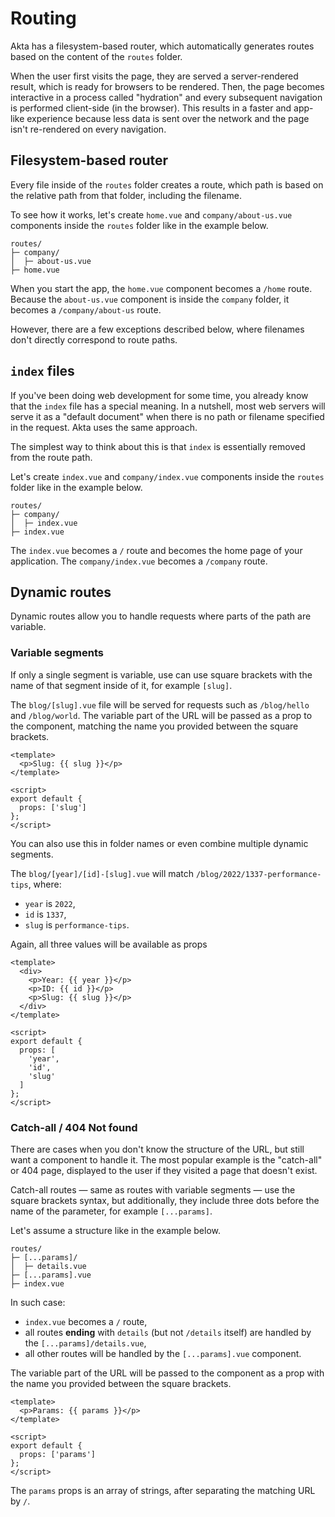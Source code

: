 # Routing

Akta has a filesystem-based router, which automatically generates routes based on the content of the `routes` folder.

When the user first visits the page, they are served a server-rendered result, which is ready for browsers to be rendered. Then, the page becomes interactive in a process called "hydration" and every subsequent navigation is performed client-side (in the browser). This results in a faster and app-like experience because less data is sent over the network and the page isn't re-rendered on every navigation.

## Filesystem-based router

Every file inside of the `routes` folder creates a route, which path is based on the relative path from that folder, including the filename.

To see how it works, let's create `home.vue` and `company/about-us.vue` components inside the `routes` folder like in the example below.

```text
routes/
├─ company/
│  ├─ about-us.vue
├─ home.vue
```

When you start the app, the `home.vue` component becomes a `/home` route. Because the `about-us.vue` component is inside the `company` folder, it becomes a `/company/about-us` route.

However, there are a few exceptions described below, where filenames don't directly correspond to route paths.

## `index` files

If you've been doing web development for some time, you already know that the `index` file has a special meaning. In a nutshell, most web servers will serve it as a "default document" when there is no path or filename specified in the request. Akta uses the same approach.

The simplest way to think about this is that `index` is essentially removed from the route path.

Let's create `index.vue` and `company/index.vue` components inside the `routes` folder like in the example below.

```text
routes/
├─ company/
│  ├─ index.vue
├─ index.vue
```

The `index.vue` becomes a `/` route and becomes the home page of your application. The `company/index.vue` becomes a `/company` route.

## Dynamic routes

Dynamic routes allow you to handle requests where parts of the path are variable.

### Variable segments

If only a single segment is variable, use can use square brackets with the name of that segment inside of it, for example `[slug]`.

The `blog/[slug].vue` file will be served for requests such as `/blog/hello` and `/blog/world`. The variable part of the URL will be passed as a prop to the component, matching the name you provided between the square brackets.

```vue title="blog/[slug].vue"
<template>
  <p>Slug: {{ slug }}</p>
</template>

<script>
export default {
  props: ['slug']
};
</script>
```

You can also use this in folder names or even combine multiple dynamic segments.

The `blog/[year]/[id]-[slug].vue` will match `/blog/2022/1337-performance-tips`, where:

* `year` is `2022`,
* `id` is `1337`,
* `slug` is `performance-tips`.

Again, all three values will be available as props

```vue title="blog/[year]/[id]-[slug].vue"
<template>
  <div>
    <p>Year: {{ year }}</p>
    <p>ID: {{ id }}</p>
    <p>Slug: {{ slug }}</p>
  </div>
</template>

<script>
export default {
  props: [
    'year',
    'id',
    'slug'
  ]
};
</script>
```

### Catch-all / 404 Not found

There are cases when you don't know the structure of the URL, but still want a component to handle it. The most popular example is the "catch-all" or 404 page, displayed to the user if they visited a page that doesn't exist.

Catch-all routes — same as routes with variable segments — use the square brackets syntax, but additionally, they include three dots before the name of the parameter, for example `[...params]`.

Let's assume a structure like in the example below.

```text
routes/
├─ [...params]/
│  ├─ details.vue
├─ [...params].vue
├─ index.vue
```

In such case:

* `index.vue` becomes a `/` route,
* all routes **ending** with `details` (but not `/details` itself) are handled by the `[...params]/details.vue`,
* all other routes will be handled by the `[...params].vue` component.

The variable part of the URL will be passed to the component as a prop with the name you provided between the square brackets.

```vue title="[...params].vue"
<template>
  <p>Params: {{ params }}</p>
</template>

<script>
export default {
  props: ['params']
};
</script>
```

The `params` props is an array of strings, after separating the matching URL by `/`.
